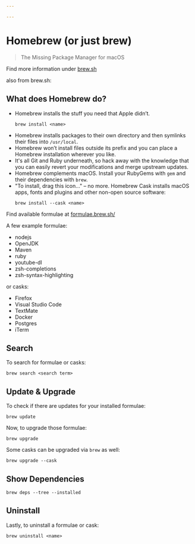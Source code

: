 ```yaml
---

---
```


# Homebrew (or just brew)
> The Missing Package Manager for macOS

Find more information under [brew.sh](https://brew.sh/)

also from brew.sh:

## What does Homebrew do?
* Homebrew installs the stuff you need that Apple didn’t.
	```shell
	brew install <name>
	```
* Homebrew installs packages to their own directory and then symlinks their files into `/usr/local`.
* Homebrew won’t install files outside its prefix and you can place a Homebrew installation wherever you like.
* It's all Git and Ruby underneath, so hack away with the knowledge that you can easily revert your modifications and merge upstream updates.
* Homebrew complements macOS. Install your RubyGems with `gem` and their dependencies with `brew`.
* "To install, drag this icon..." – no more. Homebrew Cask installs macOS apps, fonts and plugins and other non-open source software:
	```shell
	brew install --cask <name>
	```

Find available formulae at [formulae.brew.sh/](https://formulae.brew.sh/)

A few example formulae:

* nodejs
* OpenJDK
* Maven
* ruby
* youtube-dl
* zsh-completions
* zsh-syntax-highlighting

or casks:

* Firefox
* Visual Studio Code
* TextMate
* Docker
* Postgres
* iTerm

## Search

To search for formulae or casks:  
```shell
brew search <search term>
```

## Update & Upgrade
To check if there are updates for your installed formulae:
```shell
brew update
```

Now, to upgrade those formulae:  
```shell
brew upgrade
```

Some casks can be upgraded via ```brew``` as well:  
```shell
brew upgrade --cask
```
## Show Dependencies

```shell
brew deps --tree --installed
```

## Uninstall
Lastly, to uninstall a formulae or cask:  
```shell
brew uninstall <name>
```